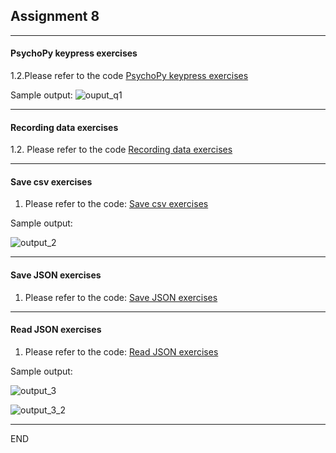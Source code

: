 ## Assignment 8
---

#### PsychoPy keypress exercises

1.2.Please refer to the code [PsychoPy keypress exercises](https://github.com/SakuraChaojun/selected-courses/blob/main/Computer%20Programming%20for%20Psychology/Assignment_8/psychoPy_keypress_exercises.py)

Sample output:
![ouput_q1](https://github.com/SakuraChaojun/selected-courses/blob/main/Computer%20Programming%20for%20Psychology/Assignment_8/images/question_1.png)

---
#### Recording data exercises

1.2. Please refer to the code [Recording data exercises](https://github.com/SakuraChaojun/selected-courses/blob/main/Computer%20Programming%20for%20Psychology/Assignment_8/recording_data_exercises.py)

---

#### Save csv exercises

1.  Please refer to the code: [Save csv exercises](https://github.com/SakuraChaojun/selected-courses/blob/main/Computer%20Programming%20for%20Psychology/Assignment_8/save_data_exercises.py)

Sample output:

![output_2](https://github.com/SakuraChaojun/selected-courses/blob/main/Computer%20Programming%20for%20Psychology/Assignment_8/images/question2.png)

---

#### Save JSON exercises

1. Please refer to the code: [Save JSON exercises](https://github.com/SakuraChaojun/selected-courses/blob/main/Computer%20Programming%20for%20Psychology/Assignment_8/save_JSON_exercises.py)

---
#### Read JSON exercises

1. Please refer to the code: [Read JSON exercises](https://github.com/SakuraChaojun/selected-courses/blob/main/Computer%20Programming%20for%20Psychology/Assignment_8/read_JSON_exercises.py)

Sample output:

![output_3](https://github.com/SakuraChaojun/selected-courses/blob/main/Computer%20Programming%20for%20Psychology/Assignment_8/images/question3_1.png)

![output_3_2](https://github.com/SakuraChaojun/selected-courses/blob/main/Computer%20Programming%20for%20Psychology/Assignment_8/images/question3_2.png)

---

END
